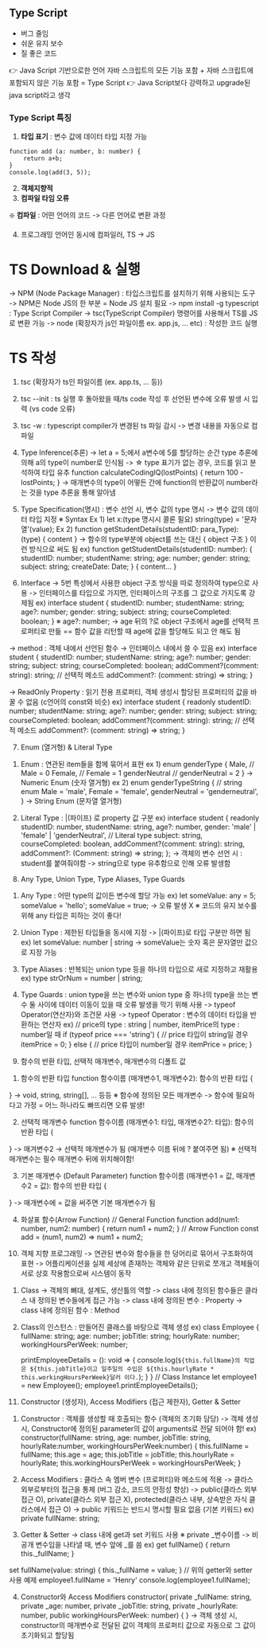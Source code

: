 ## Type Script
- 버그 줄임
- 쉬운 유지 보수
- 질 좋은 코드

👉 Java Script 기반으로한 언어 
자바 스크립트의 모든 기능 포함 + 자바 스크립트에 포함되지 않은 기능 포함 = Type Script
👉 Java Script보다 강력하고 upgrade된 java script라고 생각
### Type Script 특징
1. **타입 표기** : 변수 값에 데이터 타입 지정 가능

```
function add (a: number, b: number) {
	return a+b;
}
console.log(add(3, 5));
```

2. **객체지향적**
3. **컴파일 타임 오류**

❇️ **컴파일** : 어떤 언어의 코드 -> 다른 언어로 변환 과정

4. 프로그래밍 언어인 동시에 컴파일러, TS -> JS

# TS Download & 실행
-> NPM (Node Package Manager) : 타입스크립트를 설치하기 위해 사용되는 도구
-> NPM은 Node JS의 한 부분 = Node JS 설치 필요
-> npm install -g typescript
	 : Type Script Compiler
	 -> tsc(TypeScript Compiler) 명령어를 사용해서 TS를 JS로 변환 가능
-> node (확장자가 js인 파일이름 ex. app.js, ... etc) : 작성한 코드 실행

# TS 작성
1. tsc (확장자가 ts인 파일이름 (ex. app.ts, ... 등))
2. tsc --init : ts 실행 후 돌아왔을 때/ts code 작성 후 선언된 변수에 오류 발생 시 입력 (vs code 오류)
3. tsc -w : typescript compiler가 변경된 ts 파일 감시 -> 변경 내용을 자동으로 컴파일

4. Type Inference(추론)
-> let a = 5;에서 a변수에 5를 할당하는 순간 type 추론에 의해 a의 type이 number로 인식됨
-> ☆ type 표기가 없는 경우, 코드를 읽고 분석하여 타입 유추
function calculateCodingIQ(lostPoints) {
    return 100 - lostPoints;
}
-> 매개변수의 type이 어떻든 간에 function의 반환값이 number라는 것을 type 추론을 통해 알아냄

5. Type Specification(명시) : 변수 선언 시, 변수 값의 type 명시 -> 변수 값의 데이터 타입 지정
※ Syntax
Ex 1) let x:(type 명시시 콜론 필요) string(type) = '문자열'(value);
Ex 2) function getStudentDetails(studentID: para_Type): (type) { content }
-> 함수의 type부분에 object를 쓰는 대신 { object 구조 } 이런 방식으로 써도 됨
ex) 
function getStudentDetails(studentID: number): {
	studentID: number;
	studentName: string;
	age: number;
	gender: string;
	subject: string;
	createDate: Date;
} {
	content...
}

6. Interface
-> 5번 특성에서 사용한 object 구조 방식을 따로 정의하여 type으로 사용
-> 인터페이스를 타입으로 가지면, 인터페이스의 구조를 그 값으로 가지도록 강제됨
ex) 
interface student {
    studentID: number;
    studentName: string;
    age?: number;
    gender: string;
    subject: string;
    courseCompleted: boolean;
}
※ age?: number; → age 뒤의 ?로 object 구조에서 age를 선택적 프로퍼티로 만듦
 == 함수 값을 리턴할 때 age에 값을 할당해도 되고 안 해도 됨

 -> method : 객체 내에서 선언된 함수 → 인터페이스 내에서 쓸 수 있음
 ex) 
 interface student {
    studentID: number;
    studentName: string;
    age?: number;
    gender: string;
    subject: string;
    courseCompleted: boolean;
	addComment?(comment: string): string;		// 선택적 메소드
	addComment?: (comment: string) => string;
}

-> ReadOnly Property : 읽기 전용 프로퍼티, 객체 생성시 할당된 프로퍼티의 값을 바꿀 수 없음 (c언어의 const와 비슷)
ex)
interface student {
    readonly studentID: number;
    studentName: string;
    age?: number;
    gender: string;
    subject: string;
    courseCompleted: boolean;
	addComment?(comment: string): string;		// 선택적 메소드
	addComment?: (comment: string) => string;
}

7. Enum (열거형) & Literal Type
1) Enum : 연관된 item들을 함께 묶어서 표현
ex 1)
enum genderType {
    Male,           // Male = 0
    Female,         // Female = 1
    genderNeutral   // genderNeutral = 2
}
-> Numeric Enum (숫자 열거형)
ex 2)
enum genderTypeString {     // string enum
    Male = 'male',
    Female = 'female',
    genderNeutral = 'genderneutral',
}
-> String Enum (문자열 열거형)

2) Literal Type : |(파이프) 로 property 값 구분
ex)
interface student {
    readonly studentID: number,
    studentName: string,
    age?: number,
    gender: 'male' | 'female' | 'genderNeutral',	// Literal type
    subject: string,
    courseCompleted: boolean,
    addComment?(comment: string): string,
    addComment?: (Comment: string) => string;
};
-> 객체의 변수 선언 시 : student를 붙여줘야함
-> string으로 type 유추함으로 인해 오류 발생함

8. Any Type, Union Type, Type Aliases, Type Guards
1) Any Type : 어떤 type의 값이든 변수에 할당 가능
ex)
let someValue: any = 5;
someValue = 'hello';
someValue = true;
-> 오류 발생 X
※ 코드의 유지 보수를 위해 any 타입은 피하는 것이 좋다!

2) Union Type : 제한된 타입들을 동시에 지정
-> |(파이프)로 타입 구분만 하면 됨
ex)
let someValue: number | string
-> someValue는 숫자 혹은 문자열만 값으로 지정 가능

3) Type Aliases : 반복되는 union type 등을 하나의 타입으로 새로 지정하고 재활용
ex)
type strOrNum = number | string;

4) Type Guards : 
	union type을 쓰는 변수와 union type 중 하나의 type을 쓰는 변수 
	둘 사이에 데이터 이동이 있을 때 오류 발생을 막기 위해 사용
-> typeof Operator(연산자)와 조건문 사용
-> typeof Operator : 변수의 데이터 타입을 반환하는 연산자
ex)
// price의 type : string | number, itemPrice의 type : number일 때
if (typeof price === 'string') {    // price 타입이 string일 경우
	itemPrice = 0;
}
else {	// price 타입이 number일 경우
	itemPrice = price;
}

9. 함수의 반환 타입, 선택적 매개변수, 매개변수의 디폴트 값
1) 함수의 반환 타입
function 함수이름 (매개변수1, 매개변수2): 함수의 반환 타입 {

}
-> void, string, string[], ... 등등
※ 함수에 정의된 모든 매개변수 -> 함수에 필요하다고 가정 = 어느 하나라도 빠뜨리면 오류 발생!

2) 선택적 매개변수
function 함수이름 (매개변수1: 타입, 매개변수2?: 타입): 함수의 반환 타입 {

}
-> 매겨변수2 → 선택적 매개변수가 됨 (매개변수 이름 뒤에 ? 붙여주면 됨)
※ 선택적 매개변수는 필수 매개변수 뒤에 위치해야함!

3) 기본 매개변수 (Default Parameter)
function 함수이름 (매개변수1 = 값, 매개변수2 = 값): 함수의 반환 타입 {

}
-> 매개변수에 = 값을 써주면 기본 매개변수가 됨

4) 화살표 함수(Arrow Function)
// General Function
function add(num1: number, num2: number) {
    return num1 + num2;
}
// Arrow Function
const add = (num1, num2) => num1 + num2;

10. 객체 지향 프로그래밍
-> 연관된 변수와 함수들을 한 덩어리로 묶어서 구조화하여 표현
-> 어플리케이션을 실제 세상에 존재하는 객체와 같은 단위로 쪼개고
	객체들이 서로 상호 작용함으로써 시스템이 동작

1) Class
-> 객체의 뼈대, 설계도, 생산틀의 역할
-> class 내에 정의된 함수들은 클라스 내 정의된 변수들에게 접근 가능
-> class 내에 정의된 변수 : Property
-> class 내에 정의된 함수 : Method

2) Class의 인스턴스 : 만들어진 클래스를 바탕으로 객체 생성
ex)
class Employee {
    fullName: string;
    age: number;
    jobTitle: string;
    hourlyRate: number;
    workingHoursPerWeek: number;

    printEmployeeDetails = (): void => {
        console.log(`${this.fullName}의 직업은 ${this.jobTitle}이고 일주일의 수입은
        ${this.hourlyRate * this.workingHoursPerWeek}달러 이다.`);
    }
}
// Class Instance
let employee1 = new Employee();
employee1.printEmployeeDetails();

11. Constructor (생성자), Access Modifiers (접근 제한자), Getter & Setter
1) Constructor : 객체를 생성할 때 호출되는 함수 (객체의 초기화 담당)
-> 객체 생성 시, Constructor에 정의된 parameter의 값이 arguments로 전달 되어야 함!
ex)
constructor(fullName: string, age: number, jobTitle: string,
hourlyRate:number, workingHoursPerWeek:number) {
	this.fullName = fullName;
	this.age = age;
	this.jobTitle = jobTitle;
	this.hourlyRate = hourlyRate;
	this.workingHoursPerWeek = workingHoursPerWeek;
}

2) Access Modifiers : 클라스 속 멤버 변수 (프로퍼티)와 메소드에 적용
-> 클라스 외부로부터의 접근을 통제 (버그 감소, 코드의 안정성 향상)
-> public(클라스 외부 접근 O), private(클라스 외부 접근 X), protected(클라스 내부, 상속받은 자식 클라스에서 접근 O)
-> public 키워드는 반드시 명시할 필요 없음 (기본 키워드)
ex)
private fullName: string;

3) Getter & Setter
-> class 내에 get과 set 키워드 사용
※ private _변수이름 -> 비공개 변수임을 나타낼 때, 변수 앞에 _를 씀
ex)
get fullName() {
	return this._fullName;
}

set fullName(value: string) {
	this._fullName = value;
}
// 위의 getter와 setter 사용 예제
employee1.fullName = 'Henry'
console.log(employee1.fullName);

4) Constructor와 Access Modifiers
constructor(
	private _fullName: string,
	private _age: number,
	private _jobTitle: string,
	private _hourlyRate: number,
	public workingHoursPerWeek: number) {
}
-> 객체 생성 시, constructor의 매개변수로 전달된 값이 객체의 프로퍼티 값으로 
	자동으로 그 값이 초기화되고 할당됨